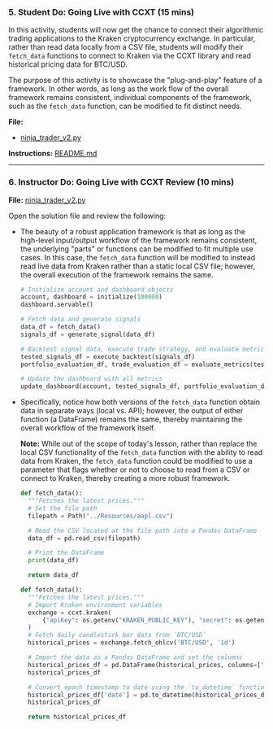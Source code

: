 ### 5. Student Do: Going Live with CCXT (15 mins)

In this activity, students will now get the chance to connect their algorithmic trading applications to the Kraken cryptocurrency exchange. In particular, rather than read data locally from a CSV file, students will modify their `fetch_data` functions to connect to Kraken via the CCXT library and read historical pricing data for BTC/USD.

The purpose of this activity is to showcase the "plug-and-play" feature of a framework. In other words, as long as the work flow of the overall framework remains consistent, individual components of the framework, such as the `fetch_data` function, can be modified to fit distinct needs.

**File:**

* [ninja_trader_v2.py](Activities/04-Stu_Going_Live/Unsolved/ninja_trader_v2.py)

**Instructions:** [README.md](Activities/04-Stu_Going_Live/README.md)

---

### 6. Instructor Do: Going Live with CCXT Review (10 mins)

**File:** [ninja_trader_v2.py](Activities/04-Stu_Going_Live/Solved/ninja_trader_v2.py)

Open the solution file and review the following:

* The beauty of a robust application framework is that as long as the high-level input/output workflow of the framework remains consistent, the underlying "parts" or functions can be modified to fit multiple use cases. In this case, the `fetch_data` function will be modified to instead read live data from Kraken rather than a static local CSV file; however, the overall execution of the framework remains the same.

  ```python
  # Initialize account and dashboard objects
  account, dashboard = initialize(100000)
  dashboard.servable()

  # Fetch data and generate signals
  data_df = fetch_data()
  signals_df = generate_signal(data_df)

  # Backtest signal data, execute trade strategy, and evaluate metrics from backtested results
  tested_signals_df = execute_backtest(signals_df)
  portfolio_evaluation_df, trade_evaluation_df = evaluate_metrics(tested_signals_df)

  # Update the dashboard with all metrics
  update_dashboard(account, tested_signals_df, portfolio_evaluation_df, trade_evaluation_df)
  ```

* Specifically, notice how both versions of the `fetch_data` function obtain data in separate ways (local vs. API); however, the output of either function (a DataFrame) remains the same, thereby maintaining the overall workflow of the framework itself.

  **Note:** While out of the scope of today's lesson, rather than replace the local CSV functionality of the `fetch_data` function with the ability to read data from Kraken, the `fetch_data` function could be modified to use a parameter that flags whether or not to choose to read from a CSV or connect to Kraken, thereby creating a more robust framework.

  ```python
  def fetch_data():
    """Fetches the latest prices."""
    # Set the file path
    filepath = Path("../Resources/aapl.csv")

    # Read the CSV located at the file path into a Pandas DataFrame
    data_df = pd.read_csv(filepath)

    # Print the DataFrame
    print(data_df)

    return data_df
  ```

  ```python
  def fetch_data():
    """Fetches the latest prices."""
    # Import Kraken environment variables
    exchange = ccxt.kraken(
        {"apiKey": os.getenv("KRAKEN_PUBLIC_KEY"), "secret": os.getenv("KRAKEN_SECRET_KEY")}
    )
    # Fetch daily candlestick bar data from `BTC/USD`
    historical_prices = exchange.fetch_ohlcv('BTC/USD', '1d')

    # Import the data as a Pandas DataFrame and set the columns
    historical_prices_df = pd.DataFrame(historical_prices, columns=['timestamp', 'open', 'high', 'low', 'close', 'volume'])
    historical_prices_df

    # Convert epoch timestamp to date using the `to_datetime` function and `unit` parameter
    historical_prices_df['date'] = pd.to_datetime(historical_prices_df['timestamp'], unit='ms')
    historical_prices_df

    return historical_prices_df
  ```
